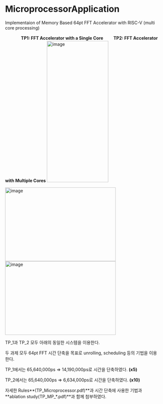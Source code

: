 # MicroprocessorApplication
Implementaion of Memory Based 64pt FFT Accelerator with RISC-V (multi core processing)

ㅤㅤㅤㅤ**TP1: FFT Accelerator with a Single Core**  ㅤㅤ **TP2: FFT Accelerator with Multiple Cores** <img width="200" height="460" alt="image" src="https://github.com/user-attachments/assets/155ba85c-a588-481e-a0a9-963542ac2b63" />


<img width="360" height="240" alt="image" src="https://github.com/user-attachments/assets/f722fae9-80f3-4487-90f3-206604fc04f6" /> <img width="360" height="240" alt="image" src="https://github.com/user-attachments/assets/82ac7a00-9f5e-4239-a927-d7bea267f9bb" />

TP_1과 TP_2 모두 아래의 동일한 시스템을 이용한다.




두 과제 모두 64pt FFT 시간 단축을 목표로 unrolling, scheduling 등의 기법을 이용한다.

TP_1에서는 65,640,000ps => 14,190,000ps로 시간을 단축하였다. **(x5)**

TP_2에서는 65,640,000ps => 6,634,000ps로 시간을 단축하였다.  **(x10)**


자세한 Rules**(TP_Microprocessor.pdf)**과 시간 단축에 사용한 기법과 **ablation study(TP_MP_*.pdf)**과 함께 첨부하였다.


